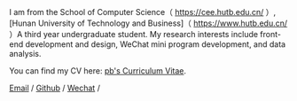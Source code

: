 
I am from the School of Computer Science（ https://cee.hutb.edu.cn/ ）, [Hunan University of Technology and Business]（ https://www.hutb.edu.cn/ ）A third year undergraduate student. My research interests include front-end development and design, WeChat mini program development, and data analysis.

You can find my CV here: [pb's Curriculum Vitae](../assets/Curriculum_Vitae.pdf).

[Email](mailto:1784583250@qq.com) / [Github](https://github.com/pengbkk6) / [Wechat](../images/wechat.jpg) /
